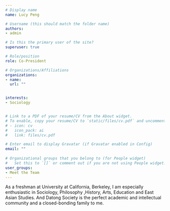 ```yaml
---
# Display name
name: Lucy Peng

# Username (this should match the folder name)
authors:
- admin

# Is this the primary user of the site?
superuser: true

# Role/position
role: Co-President

# Organizations/Affiliations
organizations:
- name: 
  url: ""


interests:
- Sociology


# Link to a PDF of your resume/CV from the About widget.
# To enable, copy your resume/CV to `static/files/cv.pdf` and uncomment the lines below.  
# - icon: cv
#   icon_pack: ai
#   link: files/cv.pdf

# Enter email to display Gravatar (if Gravatar enabled in Config)
email: ""
  
# Organizational groups that you belong to (for People widget)
#   Set this to `[]` or comment out if you are not using People widget.  
user_groups:
- Meet the Team
---
```

As a freshman at University at California, Berkeley, I am especially enthusiastic in Sociology, Philosophy ,History, Arts, Education and East Asian Studies. And Datong Society is the perfect academic and intellectual community and a closed-bonding family to me.
